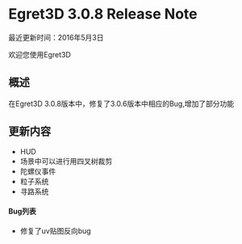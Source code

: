 Egret3D 3.0.8 Release Note
===============================

最近更新时间：2016年5月3日

欢迎您使用Egret3D


## 概述
在Egret3D 3.0.8版本中，修复了3.0.6版本中相应的Bug,增加了部分功能

## 更新内容
* HUD
* 场景中可以进行用四叉树裁剪
* 陀螺仪事件
* 粒子系统
* 寻路系统

#### Bug列表
* 修复了uv贴图反向bug